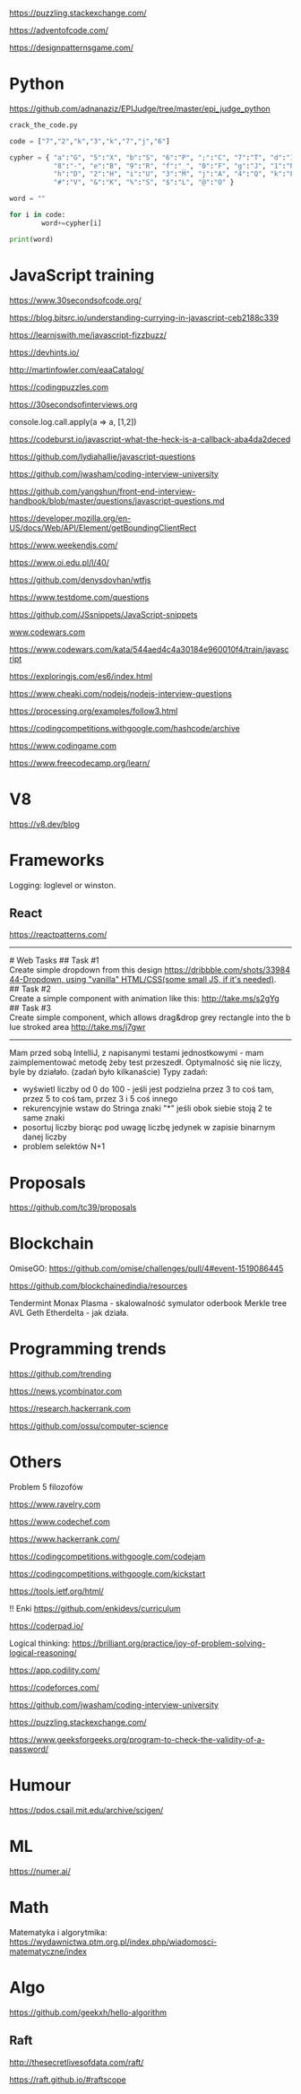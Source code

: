 https://puzzling.stackexchange.com/

https://adventofcode.com/

https://designpatternsgame.com/

# Python

https://github.com/adnanaziz/EPIJudge/tree/master/epi_judge_python

```python
crack_the_code.py

code = ["7","2","k","3","k","7","j","6"] 

cypher = { "a":"G", "5":"X", "b":"S", "6":"P", ";":"C", "7":"T", "d":"I",
           "8":"-", "e":"B", "9":"R", "f":"_", "0":"F", "g":"J", "1":"N",
           "h":"D", "2":"H", "i":"U", "3":"M", "j":"A", "4":"Q", "k":"E",
           "#":"V", "&":"K", "%":"S", "$":"L", "@":"O" }

word = ""

for i in code:
        word+=cypher[i]

print(word)
```

# JavaScript training

https://www.30secondsofcode.org/

https://blog.bitsrc.io/understanding-currying-in-javascript-ceb2188c339

https://learnjswith.me/javascript-fizzbuzz/

https://devhints.io/

http://martinfowler.com/eaaCatalog/

https://codingpuzzles.com

https://30secondsofinterviews.org

console.log.call.apply(a => a, [1,2])

https://codeburst.io/javascript-what-the-heck-is-a-callback-aba4da2deced

https://github.com/lydiahallie/javascript-questions

https://github.com/jwasham/coding-interview-university

https://github.com/yangshun/front-end-interview-handbook/blob/master/questions/javascript-questions.md

https://developer.mozilla.org/en-US/docs/Web/API/Element/getBoundingClientRect

https://www.weekendjs.com/

https://www.oi.edu.pl/l/40/

https://github.com/denysdovhan/wtfjs

https://www.testdome.com/questions

https://github.com/JSsnippets/JavaScript-snippets

www.codewars.com

https://www.codewars.com/kata/544aed4c4a30184e960010f4/train/javascript

https://exploringjs.com/es6/index.html

https://www.cheaki.com/nodejs/nodejs-interview-questions

https://processing.org/examples/follow3.html

https://codingcompetitions.withgoogle.com/hashcode/archive

https://www.codingame.com

https://www.freecodecamp.org/learn/

# V8

https://v8.dev/blog


# Frameworks

 Logging: loglevel or winston. 


## React

https://reactpatterns.com/

---

# Web Tasks ## Task #1 Create simple dropdown from this design https://dribbble.com/shots/3398444-Dropdown, using "vanilla" HTML/CSS(some small JS, if it's needed). ## Task #2 Create a simple component with animation like this: http://take.ms/s2gYg ## Task #3 Create simple component, which allows drag&drop grey rectangle into the blue stroked area http://take.ms/j7gwr

---

Mam przed sobą IntelliJ, z napisanymi testami jednostkowymi - mam zaimplementować metodę żeby test przeszedł. Optymalność się nie liczy, byle by działało. (zadań było kilkanaście)
Typy zadań:
- wyświetl liczby od 0 do 100 - jeśli jest podzielna przez 3 to coś tam, przez 5 to coś tam, przez 3 i 5 coś innego
- rekurencyjnie wstaw do Stringa znaki "*" jeśli obok siebie stoją 2 te same znaki
- posortuj liczby biorąc pod uwagę liczbę jedynek w zapisie binarnym danej liczby
- problem selektów N+1

# Proposals

https://github.com/tc39/proposals


# Blockchain

OmiseGO: https://github.com/omise/challenges/pull/4#event-1519086445

https://github.com/blockchainedindia/resources

Tendermint
Monax
Plasma - skalowalność
symulator oderbook
Merkle tree
AVL
Geth
Etherdelta - jak działa.


# Programming trends

https://github.com/trending

https://news.ycombinator.com

https://research.hackerrank.com

https://github.com/ossu/computer-science


# Others

Problem 5 filozofów

https://www.ravelry.com

https://www.codechef.com

https://www.hackerrank.com/

https://codingcompetitions.withgoogle.com/codejam

https://codingcompetitions.withgoogle.com/kickstart

https://tools.ietf.org/html/

!! Enki https://github.com/enkidevs/curriculum

https://coderpad.io/

Logical thinking: https://brilliant.org/practice/joy-of-problem-solving-logical-reasoning/

https://app.codility.com/

https://codeforces.com/

https://github.com/jwasham/coding-interview-university

https://puzzling.stackexchange.com/

https://www.geeksforgeeks.org/program-to-check-the-validity-of-a-password/

# Humour

https://pdos.csail.mit.edu/archive/scigen/

# ML

https://numer.ai/

# Math

Matematyka i algorytmika: https://wydawnictwa.ptm.org.pl/index.php/wiadomosci-matematyczne/index

# Algo

https://github.com/geekxh/hello-algorithm

## Raft

http://thesecretlivesofdata.com/raft/

https://raft.github.io/#raftscope
